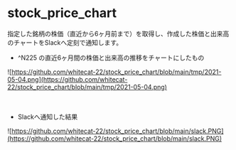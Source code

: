 # stock_price_chart

指定した銘柄の株価（直近から6ヶ月前まで）を取得し、作成した株価と出来高のチャートをSlackへ定刻で通知します。


- ^N225 の直近6ヶ月間の株価と出来高の推移をチャートにしたもの

![https://github.com/whitecat-22/stock_price_chart/blob/main/tmp/2021-05-04.png](https://github.com/whitecat-22/stock_price_chart/blob/main/tmp/2021-05-04.png)

　

- Slackへ通知した結果

![https://github.com/whitecat-22/stock_price_chart/blob/main/slack.PNG](https://github.com/whitecat-22/stock_price_chart/blob/main/slack.PNG)
